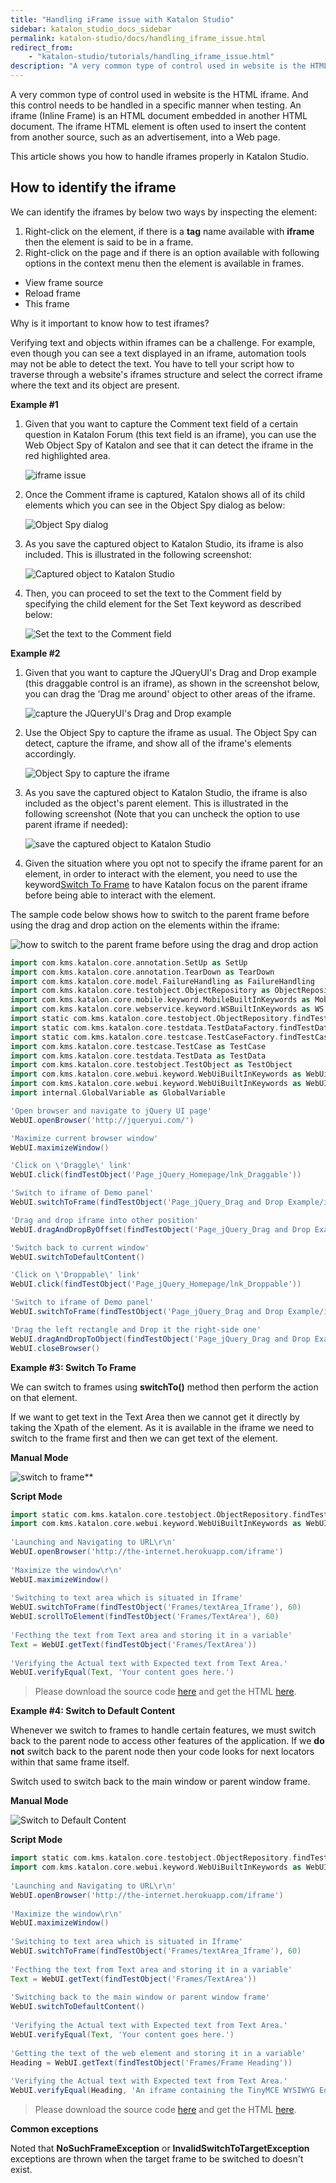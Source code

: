 ```yaml
---
title: "Handling iFrame issue with Katalon Studio"
sidebar: katalon_studio_docs_sidebar
permalink: katalon-studio/docs/handling_iframe_issue.html
redirect_from:
    - "katalon-studio/tutorials/handling_iframe_issue.html"
description: "A very common type of control used in website is the HTML iframe. This article shows you how to handle iframe issue properly in Katalon Studio."
---
```

A very common type of control used in website is the HTML iframe. And this control needs to be handled in a specific manner when testing. An iframe (Inline Frame) is an HTML document embedded in another HTML document. The iframe HTML element is often used to insert the content from another source, such as an advertisement, into a Web page.

This article shows you how to handle iframes properly in Katalon Studio.

## How to identify the iframe

We can identify the iframes by below two ways by inspecting the element:

1. Right-click on the element, if there is a **tag** name available with **iframe** then the element is said to be in a frame.
2. Right-click on the page and if there is an option available with following options in the context menu then the element is available in frames.

* View frame source
* Reload frame
* This frame

Why is it important to know how to test iframes?

Verifying text and objects within iframes can be a challenge. For example, even though you can see a text displayed in an iframe, automation tools may not be able to detect the text. You have to tell your script how to traverse through a website's iframes structure and select the correct iframe where the text and its object are present.

**Example #1**

1. Given that you want to capture the Comment text field of a certain question in Katalon Forum (this text field is an iframe), you can use the Web Object Spy of Katalon and see that it can detect the iframe in the red highlighted area.

   ![iframe issue](https://github.com/katalon-studio/docs-images/raw/master/katalon-studio/tutorials/handling_iframe_issue/Web-Object-Spy.png)

2. Once the Comment iframe is captured, Katalon shows all of its child elements which you can see in the Object Spy dialog as below:

   ![Object Spy dialog](https://github.com/katalon-studio/docs-images/raw/master/katalon-studio/tutorials/handling_iframe_issue/Object-Spy-dialog-300x144.png)

3. As you save the captured object to Katalon Studio, its iframe is also included. This is illustrated in the following screenshot:

   ![Captured object to Katalon Studio](https://github.com/katalon-studio/docs-images/raw/master/katalon-studio/tutorials/handling_iframe_issue/captured-object.png)

4. Then, you can proceed to set the text to the Comment field by specifying the child element for the Set Text keyword as described below:

   ![Set the text to the Comment field](https://github.com/katalon-studio/docs-images/raw/master/katalon-studio/tutorials/handling_iframe_issue/Comment-field-1024x238.png)

**Example #2**

1. Given that you want to capture the JQueryUI's Drag and Drop example (this draggable control is an iframe), as shown in the screenshot below, you can drag the 'Drag me around' object to other areas of the iframe.

   ![capture the JQueryUI's Drag and Drop example](https://github.com/katalon-studio/docs-images/raw/master/katalon-studio/tutorials/handling_iframe_issue/JQueryUIs-Drag-and-Drop.png)

2. Use the Object Spy to capture the iframe as usual. The Object Spy can detect, capture the iframe, and show all of the iframe's elements accordingly.

   ![Object Spy to capture the iframe](https://github.com/katalon-studio/docs-images/raw/master/katalon-studio/tutorials/handling_iframe_issue/Object-Spy.png)

3. As you save the captured object to Katalon Studio, the iframe is also included as the object's parent element. This is illustrated in the following screenshot (Note that you can uncheck the option to use parent iframe if needed):

   ![save the captured object to Katalon Studio](https://github.com/katalon-studio/docs-images/raw/master/katalon-studio/tutorials/handling_iframe_issue/objects-parent-element..png)

4. Given the situation where you opt not to specify the iframe parent for an element, in order to interact with the element, you need to use the keyword[Switch To Frame](/display/KD/%5BWebUI%5D+Switch+To+Frame) to have Katalon focus on the parent iframe before being able to interact with the element.

The sample code below shows how to switch to the parent frame before using the drag and drop action on the elements within the iframe:

   ![how to switch to the parent frame before using the drag and drop action](https://github.com/katalon-studio/docs-images/raw/master/katalon-studio/tutorials/handling_iframe_issue/sample-code_drag_n_drop.png)

```groovy
import com.kms.katalon.core.annotation.SetUp as SetUp
import com.kms.katalon.core.annotation.TearDown as TearDown
import com.kms.katalon.core.model.FailureHandling as FailureHandling
import com.kms.katalon.core.testobject.ObjectRepository as ObjectRepository
import com.kms.katalon.core.mobile.keyword.MobileBuiltInKeywords as Mobile
import com.kms.katalon.core.webservice.keyword.WSBuiltInKeywords as WS
import static com.kms.katalon.core.testobject.ObjectRepository.findTestObject
import static com.kms.katalon.core.testdata.TestDataFactory.findTestData
import static com.kms.katalon.core.testcase.TestCaseFactory.findTestCase
import com.kms.katalon.core.testcase.TestCase as TestCase
import com.kms.katalon.core.testdata.TestData as TestData
import com.kms.katalon.core.testobject.TestObject as TestObject
import com.kms.katalon.core.webui.keyword.WebUiBuiltInKeywords as WebUiBuiltInKeywords
import com.kms.katalon.core.webui.keyword.WebUiBuiltInKeywords as WebUI
import internal.GlobalVariable as GlobalVariable

'Open browser and navigate to jQuery UI page'
WebUI.openBrowser('http://jqueryui.com/')

'Maximize current browser window'
WebUI.maximizeWindow()

'Click on \'Draggle\' link'
WebUI.click(findTestObject('Page_jQuery_Homepage/lnk_Draggable'))

'Switch to iframe of Demo panel'
WebUI.switchToFrame(findTestObject('Page_jQuery_Drag and Drop Example/ifr_Demo Frame'),GlobalVariable.G_Timeout_Small, FailureHandling.STOP_ON_FAILURE)

'Drag and drop iframe into other position'
WebUI.dragAndDropByOffset(findTestObject('Page_jQuery_Drag and Drop Example/div_Frame_Draggable'),200, 38)

'Switch back to current window'
WebUI.switchToDefaultContent()

'Click on \'Droppable\' link'
WebUI.click(findTestObject('Page_jQuery_Homepage/lnk_Droppable'))

'Switch to iframe of Demo panel'
WebUI.switchToFrame(findTestObject('Page_jQuery_Drag and Drop Example/ifr_Demo Frame'),GlobalVariable.G_Timeout_Small, FailureHandling.STOP_ON_FAILURE)

'Drag the left rectangle and Drop it the right-side one'
WebUI.dragAndDropToObject(findTestObject('Page_jQuery_Drag and Drop Example/div_Frame_Draggable'),findTestObject('Page_jQuery_Drag and Drop Example/div_Frame_Droppable'), FailureHandling.STOP_ON_FAILURE)
WebUI.closeBrowser()

```

**Example #3: Switch To Frame**

We can switch to frames using **switchTo()** method then perform the action on that element.

If we want to get text in the Text Area then we cannot get it directly by taking the Xpath of the element. As it is available in the iframe we need to switch to the frame first and then we can get text of the element.

**Manual Mode**

![switch to frame](https://github.com/katalon-studio/docs-images/raw/master/katalon-studio/tutorials/handling_iframe_issue/switch-to-frame.png)**

**Script Mode**

```groovy
import static com.kms.katalon.core.testobject.ObjectRepository.findTestObject
import com.kms.katalon.core.webui.keyword.WebUiBuiltInKeywords as WebUI
 
'Launching and Navigating to URL\r\n'
WebUI.openBrowser('http://the-internet.herokuapp.com/iframe')
 
'Maximize the window\r\n'
WebUI.maximizeWindow()
 
'Switching to text area which is situated in Iframe'
WebUI.switchToFrame(findTestObject('Frames/textArea_Iframe'), 60)
WebUI.scrollToElement(findTestObject('Frames/TextArea'), 60)
 
'Fecthing the text from Text area and storing it in a variable'
Text = WebUI.getText(findTestObject('Frames/TextArea'))
 
'Verifying the Actual text with Expected text from Text Area.'
WebUI.verifyEqual(Text, 'Your content goes here.')

```

> Please download the source code [here](https://github.com/katalon-studio/katalon-web-automation) and get the HTML [here](https://github.com/katalon-studio/katalon-web-automation/blob/master/Html%20Files/How%20to%20Handle%20Frames.html).

**Example #4: Switch to Default Content**

Whenever we switch to frames to handle certain features, we must switch back to the parent node to access other features of the application. If we **do not** switch back to the parent node then your code looks for next locators within that same frame itself.

Switch used to switch back to the main window or parent window frame.

**Manual Mode**

![Switch to Default Content](https://github.com/katalon-studio/docs-images/raw/master/katalon-studio/tutorials/handling_iframe_issue/Switch-to-Default-Content.png)

**Script Mode**

```groovy
import static com.kms.katalon.core.testobject.ObjectRepository.findTestObject
import com.kms.katalon.core.webui.keyword.WebUiBuiltInKeywords as WebUI
 
'Launching and Navigating to URL\r\n'
WebUI.openBrowser('http://the-internet.herokuapp.com/iframe')
 
'Maximize the window\r\n'
WebUI.maximizeWindow()
 
'Switching to text area which is situated in Iframe'
WebUI.switchToFrame(findTestObject('Frames/textArea_Iframe'), 60)
 
'Fecthing the text from Text area and storing it in a variable'
Text = WebUI.getText(findTestObject('Frames/TextArea'))
 
'Switching back to the main window or parent window frame'
WebUI.switchToDefaultContent()
 
'Verifying the Actual text with Expected text from Text Area.'
WebUI.verifyEqual(Text, 'Your content goes here.')
 
'Getting the text of the web element and storing it in a variable'
Heading = WebUI.getText(findTestObject('Frames/Frame Heading'))
 
'Verifying the Actual text with Expected text from Text Area.'
WebUI.verifyEqual(Heading, 'An iframe containing the TinyMCE WYSIWYG Editor')

```

> Please download the source code [here](https://github.com/katalon-studio/katalon-web-automation) and get the HTML [here](https://github.com/katalon-studio/katalon-web-automation/blob/master/Html%20Files/How%20to%20Handle%20Frames.html).

**Common exceptions**

Noted that **NoSuchFrameException** or **InvalidSwitchToTargetException** exceptions are thrown when the target frame to be switched to doesn't exist.
